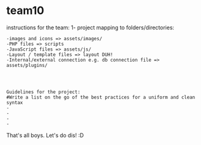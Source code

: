 # team10
 

 instructions for the team:
 1- project mapping to folders/directories:

    -images and icons => assets/images/
    -PHP files => scripts
    -JavaScript files => assets/js/
    -Layout / template files => layout DUH!
    -Internal/external connection e.g. db connection file => assets/plugins/  




    Guidelines for the project: 
    #Write a list on the go of the best practices for a uniform and clean syntax
    -
    -
    -
    -



That's all boys. Let's do dis! :D